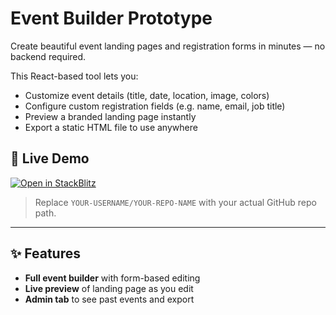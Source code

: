 # Event Builder Prototype

Create beautiful event landing pages and registration forms in minutes — no backend required.

This React-based tool lets you:
- Customize event details (title, date, location, image, colors)
- Configure custom registration fields (e.g. name, email, job title)
- Preview a branded landing page instantly
- Export a static HTML file to use anywhere

## 🔗 Live Demo

[![Open in StackBlitz](https://developer.stackblitz.com/img/open_in_stackblitz.svg)](https://stackblitz.com/fork/github/YOUR-USERNAME/YOUR-REPO-NAME?startScript=dev)

> Replace `YOUR-USERNAME/YOUR-REPO-NAME` with your actual GitHub repo path.

---

## ✨ Features

- **Full event builder** with form-based editing
- **Live preview** of landing page as you edit
- **Admin tab** to see past events and export
